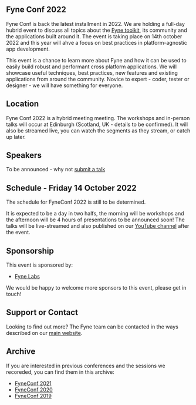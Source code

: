 ## Fyne Conf 2022

Fyne Conf is back the latest installment in 2022.
We are holding a full-day hubrid event to discuss all topics about the [Fyne toolkit](https://github.com/fyne-io/fyne), its community and the applications built around it.
The event is taking place on 14th october 2022 and this year will ahve a focus on best practices in platform-agnostic app development.

This event is a chance to learn more about Fyne and how it can be used to
easily build robust and performant cross platform applications.
We will showcase useful techniques, best practices, new features and existing applications from around the community.
Novice to expert - coder, tester or designer - we will have something for everyone.

## Location

Fyne Conf 2022 is a hybrid meeting meeting. The workshops and in-person talks will occur at Edinburgh (Scotland, UK - details to be confirmed). It will also be streamed live, you can watch the segments as they stream, or catch up later.

## Speakers

To be announced - why not [submit a talk](https://www.papercall.io/fyneconf2022)

## Schedule - Friday 14 October 2022

The schedule for FyneConf 2022 is still to be determined.

It is expected to be a day in two halfs, the morning will be workshops and the afternoon will be 4 hours of presentations to be announced soon! The talks will be live-streamed and also published on our [YouTube channel](https://www.youtube.com/c/fyne-io) after the event.

## Sponsorship

This event is sponsored by:

* [Fyne Labs](https://fynelabs.com)

We would be happy to welcome more sponsors to this event, please get in touch!

## Support or Contact

Looking to find out more? The Fyne team can be contacted
in the ways described on our [main website](https://fyne.io/#contact).


## Archive

If you are interested in previous conferences and the sessions we recoreded, you can find them in this archive:

* [FyneConf 2021](/archive/2021)
* [FyneConf 2020](/archive/2020)
* [FyneConf 2019](/archive/2019)

